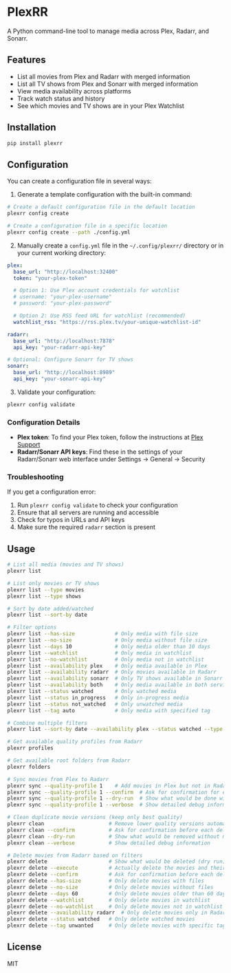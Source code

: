 # PlexRR

A Python command-line tool to manage media across Plex, Radarr, and Sonarr.

## Features

- List all movies from Plex and Radarr with merged information
- List all TV shows from Plex and Sonarr with merged information
- View media availability across platforms
- Track watch status and history
- See which movies and TV shows are in your Plex Watchlist

## Installation

```bash
pip install plexrr
```

## Configuration

You can create a configuration file in several ways:

1. Generate a template configuration with the built-in command:

```bash
# Create a default configuration file in the default location
plexrr config create

# Create a configuration file in a specific location
plexrr config create --path ./config.yml
```

2. Manually create a `config.yml` file in the `~/.config/plexrr/` directory or in your current working directory:

```yaml
plex:
  base_url: "http://localhost:32400"
  token: "your-plex-token"

  # Option 1: Use Plex account credentials for watchlist
  # username: "your-plex-username"
  # password: "your-plex-password"

  # Option 2: Use RSS feed URL for watchlist (recommended)
  watchlist_rss: "https://rss.plex.tv/your-unique-watchlist-id"

radarr:
  base_url: "http://localhost:7878"
  api_key: "your-radarr-api-key"

# Optional: Configure Sonarr for TV shows
sonarr:
  base_url: "http://localhost:8989"
  api_key: "your-sonarr-api-key"
```

3. Validate your configuration:

```bash
plexrr config validate
```

### Configuration Details

- **Plex token**: To find your Plex token, follow the instructions at [Plex Support](https://support.plex.tv/articles/204059436-finding-an-authentication-token-x-plex-token/)
- **Radarr/Sonarr API keys**: Find these in the settings of your Radarr/Sonarr web interface under Settings → General → Security

### Troubleshooting

If you get a configuration error:

1. Run `plexrr config validate` to check your configuration
2. Ensure that all servers are running and accessible
3. Check for typos in URLs and API keys
4. Make sure the required `radarr` section is present

## Usage

```bash
# List all media (movies and TV shows)
plexrr list

# List only movies or TV shows
plexrr list --type movies
plexrr list --type shows

# Sort by date added/watched
plexrr list --sort-by date

# Filter options
plexrr list --has-size             # Only media with file size
plexrr list --no-size              # Only media without file size
plexrr list --days 10              # Only media older than 10 days
plexrr list --watchlist            # Only media in watchlist
plexrr list --no-watchlist         # Only media not in watchlist
plexrr list --availability plex    # Only media available in Plex
plexrr list --availability radarr  # Only movies available in Radarr
plexrr list --availability sonarr  # Only TV shows available in Sonarr
plexrr list --availability both    # Only media available in both services
plexrr list --status watched       # Only watched media
plexrr list --status in_progress   # Only in-progress media
plexrr list --status not_watched   # Only unwatched media
plexrr list --tag auto             # Only media with specified tag

# Combine multiple filters
plexrr list --sort-by date --availability plex --status watched --type shows

# Get available quality profiles from Radarr
plexrr profiles

# Get available root folders from Radarr
plexrr folders

# Sync movies from Plex to Radarr
plexrr sync --quality-profile 1    # Add movies in Plex but not in Radarr
plexrr sync --quality-profile 1 --confirm  # Ask for confirmation for each movie
plexrr sync --quality-profile 1 --dry-run  # Show what would be done without changes
plexrr sync --quality-profile 1 --verbose  # Show detailed debug information

# Clean duplicate movie versions (keep only best quality)
plexrr clean                     # Remove lower quality versions automatically
plexrr clean --confirm           # Ask for confirmation before each deletion
plexrr clean --dry-run           # Show what would be removed without making changes
plexrr clean --verbose           # Show detailed debug information

# Delete movies from Radarr based on filters
plexrr delete                    # Show what would be deleted (dry run)
plexrr delete --execute          # Actually delete the movies and their files
plexrr delete --confirm          # Ask for confirmation before each deletion
plexrr delete --has-size         # Only delete movies with files
plexrr delete --no-size          # Only delete movies without files
plexrr delete --days 60          # Only delete movies older than 60 days
plexrr delete --watchlist        # Only delete movies in watchlist
plexrr delete --no-watchlist     # Only delete movies not in watchlist
plexrr delete --availability radarr  # Only delete movies only in Radarr
plexrr delete --status watched   # Only delete watched movies
plexrr delete --tag unwanted     # Only delete movies with specific tag
```

## License

MIT
